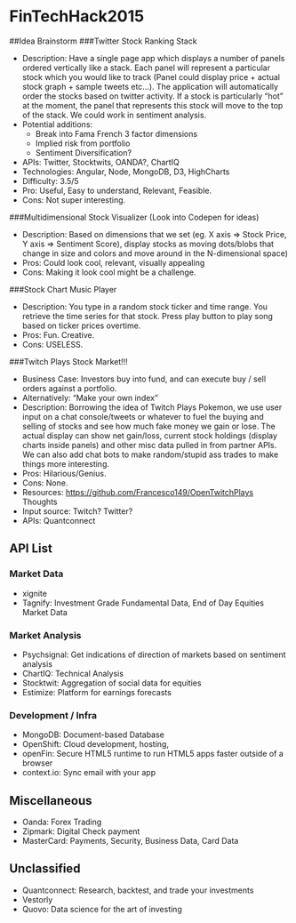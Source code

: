 # FinTechHack2015

##Idea Brainstorm
###Twitter Stock Ranking Stack
* Description: Have a single page app which displays a number of panels ordered vertically like a stack. Each panel will represent a particular stock which you would like to track (Panel could display price + actual stock graph + sample tweets etc...). The application will automatically order the stocks based on twitter activity. If a stock is particularly “hot” at the moment, the panel that represents this stock will move to the top of the stack. We could work in sentiment analysis.
* Potential additions:
	* Break into Fama French 3 factor dimensions
	* Implied risk from portfolio
	* Sentiment Diversification?
* APIs: Twitter, Stocktwits, OANDA?, ChartIQ
* Technologies: Angular, Node, MongoDB, D3, HighCharts
* Difficulty: 3.5/5
* Pro: Useful, Easy to understand, Relevant, Feasible.
* Cons: Not super interesting.

###Multidimensional Stock Visualizer (Look into Codepen for ideas)
* Description: Based on dimensions that we set (eg. X axis => Stock Price, Y axis => Sentiment Score), display stocks as moving dots/blobs that change in size and colors and move around in the N-dimensional space)
* Pros: Could look cool, relevant, visually appealing
* Cons: Making it look cool might be a challenge.

###Stock Chart Music Player
* Description: You type in a random stock ticker and time range. You retrieve the time series for that stock. Press play button to play song based on ticker prices overtime.
* Pros: Fun. Creative.
* Cons: USELESS.

###Twitch Plays Stock Market!!!
* Business Case: Investors buy into fund, and can execute buy / sell orders against a portfolio.
* Alternatively: “Make your own index”
* Description: Borrowing the idea of Twitch Plays Pokemon, we use user input on a chat console/tweets or whatever to fuel the buying and selling of stocks and see how much fake money we gain or lose. The actual display can show net gain/loss, current stock holdings (display charts inside panels) and other misc data pulled in from partner APIs. We can also add chat bots to make random/stupid ass trades to make things more interesting.
* Pros: Hilarious/Genius.
* Cons: None.
* Resources:
https://github.com/Francesco149/OpenTwitchPlays
Thoughts
* Input source: Twitch? Twitter?
* APIs:
Quantconnect

## API List

### Market Data
* xignite
* Tagnify: Investment Grade Fundamental Data, End of Day Equities Market Data

### Market Analysis
* Psychsignal: Get indications of direction of markets based on sentiment analysis
* ChartIQ: Technical Analysis
* Stocktwit: Aggregation of social data for equities
* Estimize: Platform for earnings forecasts

### Development / Infra
* MongoDB: Document-based Database
* OpenShift: Cloud development, hosting,
* openFin: Secure HTML5 runtime to run HTML5 apps faster outside of a browser
* context.io: Sync email with your app

## Miscellaneous
* Oanda: Forex Trading
* Zipmark: Digital Check payment
* MasterCard: Payments, Security, Business Data, Card Data

## Unclassified
* Quantconnect: Research, backtest, and trade your investments
* Vestorly
* Quovo: Data science for the art of investing
